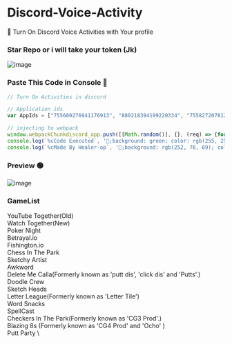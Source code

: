 # Discord-Voice-Activity
🐳 Turn On Discord Voice Activities with Your profile 

### Star Repo or i will take your token (Jk)

![image](https://cdn.discordapp.com/attachments/954246742323384370/958235171172261978/discord-loading.gif)

### Paste This Code in Console 📝
```js
// Turn On Activities in discord 

// Application ids 
var AppIds = ["755600276941176913", "880218394199220334", "755827207812677713", "773336526917861400", "814288819477020702", "832012774040141894", "879864070101172255", "879863881349087252", "832012854282158180", "878067389634314250", "902271654783242291", "879863686565621790", "879863976006127627", "852509694341283871", "832013003968348200", "832025144389533716", "763133495793942528", "880218832743055411", "878067427668275241", "879864010126786570", "879864104980979792", "891001866073296967", "832012586023256104", "832012682520428625", "832013108234289153", "763116274876022855", "832012730599735326", "832012938398400562", "832025061657280566", "801133024841957428", "832012815819604009", "832012894068801636", "832025114077298718", "832025993019260929"]

// injecting to webpack
window.webpackChunkdiscord_app.push([[Math.random()], {}, (req) => {for (const m of Object.keys(req.c).map((x) => req.c[x].exports).filter((x) => x)) {if (m.default && m.default.getEnabledAppIds !== undefined) {return m.default.getEnabledAppIds = () => AppIds}}}]);
console.log(`%cCode Executed`, '🐳;background: green; color: rgb(255, 255, 255); padding: 3px; border-radius: 5px;');
console.log(`%cMade By Healer-op`, '🐳;background: rgb(252, 76, 69); color: rgb(255, 255, 255); padding: 3px; border-radius: 5px;');
```
### Preview 🟢
![image](https://user-images.githubusercontent.com/65026164/160538045-af4bcd4b-53f9-4586-9079-560edbc9ae40.png)

### GameList
YouTube Together(Old) \
Watch Together(New) \
Poker Night \
Betrayal.io \
Fishington.io \
Chess In The Park \
Sketchy Artist \
Awkword \
Delete Me Calla(Formerly known as 'putt dis', 'click dis' and 'Putts'.) \
Doodle Crew \
Sketch Heads \
Letter League(Formerly known as 'Letter Tile') \
Word Snacks \
SpellCast \
Checkers In The Park(Formerly known as 'CG3 Prod'.) \
Blazing 8s (Formerly known as 'CG4 Prod' and 'Ocho' ) \
Putt Party \

